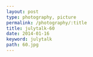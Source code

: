 ```yaml
---
layout: post
type: photography, picture
permalink: /photography/:title
title: julytalk-60
date: 2014-01-16
keyword: julytalk
path: 60.jpg
---
```




